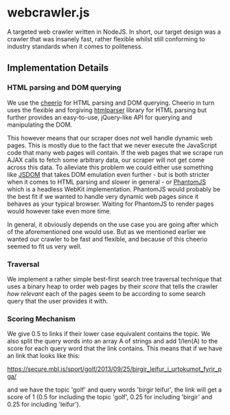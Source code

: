 webcrawler.js
=============

A targeted web crawler written in NodeJS. In short, our target design was a crawler that was insanely fast, rather flexible whilst still conforming to industry standards when it comes to politeness.

## Implementation Details

### HTML parsing and DOM querying

We use the [cheerio](http://matthewmueller.github.com/cheerio/) for HTML parsing and DOM querying. Cheerio in turn uses the flexible and forgiving [htmlparser](https://github.com/fb55/htmlparser2) library for HTML parsing but further provides an easy-to-use, jQuery-like API for querying and manipulating the DOM.

This however means that our scraper does *not* well handle dynamic web pages. This is mostly due to the fact that we never execute the JavaScript code that many web pages will contain. If the web pages that we scrape run AJAX calls to fetch some arbitrary data, our scraper will not get come across this data. To alleviate this problem we could either use something like [JSDOM](https://github.com/tmpvar/jsdom) that takes DOM emulation even further - but is both stricter when it comes to HTML parsing and slower in general - or [PhantomJS](http://phantomjs.org/) which is a headless WebKit implementation. PhantomJS would probably be the best fit if we wanted to handle very dynamic web pages since it behaves as your typical browser. Waiting for PhantomJS to render pages would however take even more time. 

In general, it obviously depends on the use case you are going after which of the aforementioned one would use. But as we mentioned earlier we wanted our crawler to be fast and flexible, and because of this cheerio seemed to fit us very well. 

### Traversal

We implement a rather simple best-first search tree traversal technique that uses a binary heap to order web pages by their _score_ that tells the crawler _how relevant_ each of the pages seem to be according to some search query that the user provides it with.

### Scoring Mechanism

We give 0.5 to links if their lower case equivalent contains the topic. We also split the query words into an array A of strings and add 1/len(A) to the score for each query word that the link contains. This means that if we have an link that looks like this:

  https://secure.mbl.is/sport/golf/2013/09/25/birgir_leifur_i_urtokumot_fyrir_pga/

and we have the topic 'golf' and query words 'birgir leifur', the link will get a score of 1 (0.5 for including the topic 'golf', 0.25 for including 'birgir' and 0.25 for including 'leifur').